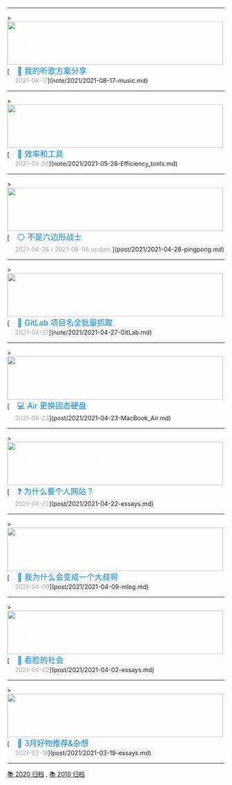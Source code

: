 
<hr>
> <div style="position:relative;"><a href="/note/2021/2021-08-17-music/"><img src="/imgs/banner/2021-08-17-music.jpg" width="500" height="100"></a><br><div style="position:absolute; z-index:2; left:10px; top:35px"><font style="font-size: 20px;font-weight: 400;margin: 0;color: #ffffff;">　🎼 我的听歌方案分享</font></div></div>[<font style="font-size: 18px;font-weight: 400;margin: 0;color: #0086e3;">　🎼  我的听歌方案分享</font><br><font style="margin: 4px 0 5px 0;color: #a8a8a8;position: relative;">　 2021-08-17</font>](note/2021/2021-08-17-music.md)


<hr>
> <div style="position:relative;"><a href="/note/2021/2021-05-26-Efficiency_tools/"><img src="/imgs/banner/2021-05-26-Efficiency_tools.jpg" width="500" height="100"></a><br><div style="position:absolute; z-index:2; left:10px; top:35px"><font style="font-size: 20px;font-weight: 400;margin: 0;color: #ffffff;">　🚀 效率和工具</font></div></div>[<font style="font-size: 18px;font-weight: 400;margin: 0;color: #0086e3;">　🚀  效率和工具</font><br><font style="margin: 4px 0 5px 0;color: #a8a8a8;position: relative;">　 2021-05-26</font>](note/2021/2021-05-26-Efficiency_tools.md)


<hr>
> <div style="position:relative;"><a href="/post/2021/2021-04-28-pingpong/"><img src="/imgs/banner/2021-04-28-pingpong.jpg" width="500" height="100"></a><br><div style="position:absolute; z-index:2; left:10px; top:35px"><font style="font-size: 20px;font-weight: 400;margin: 0;color: #ffffff;">　⚪️ 不是六边形战士</font></div></div>[<font style="font-size: 18px;font-weight: 400;margin: 0;color: #0086e3;">　⚪️  不是六边形战士</font><br><font style="margin: 4px 0 5px 0;color: #a8a8a8;position: relative;">　 2021-04-28 / 2021-08-04 update </font>](post/2021/2021-04-28-pingpong.md)


<hr>
> <div style="position:relative;"><a href="/note/2021/2021-04-27-GitLab/"><img src="/imgs/banner/2021-04-27-GitLab.jpg" width="500" height="100"></a><br><div style="position:absolute; z-index:2; left:10px; top:35px"><font style="font-size: 20px;font-weight: 400;margin: 0;color: #ffffff;">　📑 GitLab 项目名全批量抓取</font></div></div>[<font style="font-size: 18px;font-weight: 400;margin: 0;color: #0086e3;">　📑  GitLab 项目名全批量抓取</font><br><font style="margin: 4px 0 5px 0;color: #a8a8a8;position: relative;">　 2021-04-27</font>](note/2021/2021-04-27-GitLab.md)


<hr>
> <div style="position:relative;"><a href="/post/2021/2021-04-23-MacBook_Air/"><img src="/imgs/banner/2021-04-23-MacBook_Air.jpg" width="500" height="100"></a><br><div style="position:absolute; z-index:2; left:10px; top:35px"><font style="font-size: 20px;font-weight: 400;margin: 0;color: #ffffff;">　💻 Air 更换固态硬盘</font></div></div>[<font style="font-size: 18px;font-weight: 400;margin: 0;color: #0086e3;">　💻  Air 更换固态硬盘</font><br><font style="margin: 4px 0 5px 0;color: #a8a8a8;position: relative;">　 2021-04-23</font>](post/2021/2021-04-23-MacBook_Air.md)


<hr>
> <div style="position:relative;"><a href="/post/2021/2021-04-22-essays/"><img src="/imgs/banner/2020-05-25-essays.jpg" width="500" height="100"></a><br><div style="position:absolute; z-index:2; left:10px; top:35px"><font style="font-size: 20px;font-weight: 400;margin: 0;color: #ffffff;">　❓ 为什么要个人网站？</font></div></div>[<font style="font-size: 18px;font-weight: 400;margin: 0;color: #0086e3;">　❓ 为什么要个人网站？</font><br><font style="margin: 4px 0 5px 0;color: #a8a8a8;position: relative;">　 2021-04-22</font>](post/2021/2021-04-22-essays.md)

<hr>
> <div style="position:relative;"><a href="/post/2021/2021-04-09-mlog/"><img src="/imgs/banner/2021-04-09-mlog.jpg" width="500" height="100"></a><br><div style="position:absolute; z-index:2; left:10px; top:35px"><font style="font-size: 20px;font-weight: 400;margin: 0;color: #ffffff;">　🎤 我为什么会变成一个大叔啊</font></div></div>[<font style="font-size: 18px;font-weight: 400;margin: 0;color: #0086e3;">　🎤 我为什么会变成一个大叔啊</font><br><font style="margin: 4px 0 5px 0;color: #a8a8a8;position: relative;">　 2021-04-09</font>](post/2021/2021-04-09-mlog.md)

<hr>
> <div style="position:relative;"><a href="/post/2021/2021-04-02-essays/"><img src="/imgs/banner/2021-04-02-essays.jpg" width="500" height="100"></a><br><div style="position:absolute; z-index:2; left:10px; top:35px"><font style="font-size: 20px;font-weight: 400;margin: 0;color: #ffffff;">　📔 看脸的社会</font></div></div>[<font style="font-size: 18px;font-weight: 400;margin: 0;color: #0086e3;">　📔 看脸的社会</font><br><font style="margin: 4px 0 5px 0;color: #a8a8a8;position: relative;">　 2021-04-02</font>](post/2021/2021-04-02-essays.md)

<hr>
> <div style="position:relative;"><a href="/post/2021/2021-03-19-essays/"><img src="/imgs/banner/2020-05-25-essays.jpg" width="500" height="100"></a><br><div style="position:absolute; z-index:2; left:10px; top:35px"><font style="font-size: 20px;font-weight: 400;margin: 0;color: #ffffff;">　📔 3月好物推荐&杂想</font></div></div>[<font style="font-size: 18px;font-weight: 400;margin: 0;color: #0086e3;">　📔 3月好物推荐&杂想</font><br><font style="margin: 4px 0 5px 0;color: #a8a8a8;position: relative;">　 2021-03-19</font>](post/2021/2021-03-19-essays.md)
<hr>

 [📚 2020 归档](2020.md) ,
 [📚 2019 归档](2019.md)


